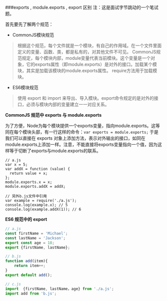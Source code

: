 ###exports , module.exports , export 区别
注：这是面试字节跳动的一个笔试题。

首先要先了解两个规范：
* CommonJS模块规范
> 根据这个规范，每个文件就是一个模块，有自己的作用域。在一个文件里面定义的变量、函数、类，都是私有的，对其他文件不可见。
> CommonJS规范规定，每个模块内部，module变量代表当前模块。这个变量是一个对象，它的exports属性（即module.exports）是对外的接口。加载某个模块，其实是加载该模块的module.exports属性。
> require方法用于加载模块。

* ES6模块规范
> 使用 export 和 import 来导出、导入模块。export命令规定的是对外的接口，必须与模块内部的变量建立一一对应关系。

**CommonJS 规范中 exports 与 module.exports**

为了方便，Node为每个模块提供一个exports变量，指向module.exports。这等同在每个模块头部，有一行这样的命令：` var exports = module.exports; ` 于是我们可以直接在 exports 对象上添加方法，表示对外输出的接口，如同在module.exports上添加一样。注意，不能直接将exports变量指向一个值，因为这样等于切断了exports与module.exports的联系。
```
// a.js
var x = 5;
var addX = function (value) {
  return value + x;
};
module.exports.x = x;
module.exports.addX = addX;

// 另外b.js文件中引用
var example = require('./a.js');
console.log(example.x); // 5
console.log(example.addX(1)); // 6
```

**ES6 规范中的 export**

``` javascript
// a.js
const firstName = 'Michael';
const lastName = 'Jackson';
export const age = 18;
export {firstName, lastName};

// b.js
function add(item){
	return item++;
}
export default add();

// c.js
import  {firstName, lastName，age} from './a.js';
import add from 'b.js';

```